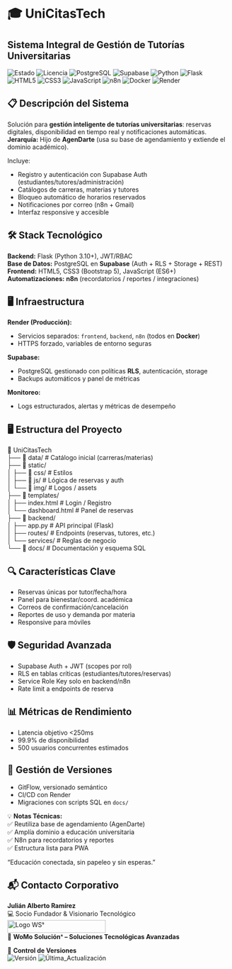 # 🎓 UniCitasTech  
## Sistema Integral de Gestión de Tutorías Universitarias

![Estado](https://img.shields.io/badge/🚀_En_Desarrollo-blue) ![Licencia](https://img.shields.io/badge/Licencia-🔒_Privada-red) ![PostgreSQL](https://img.shields.io/badge/PostgreSQL-4169E1?logo=postgresql&logoColor=white) ![Supabase](https://img.shields.io/badge/Supabase-Auth_%26_DB-3ECF8E?logo=supabase&logoColor=white) ![Python](https://img.shields.io/badge/Python-3776AB?logo=python&logoColor=white) ![Flask](https://img.shields.io/badge/Flask-000000?logo=flask&logoColor=white) ![HTML5](https://img.shields.io/badge/HTML5-E34F26?logo=html5&logoColor=white) ![CSS3](https://img.shields.io/badge/CSS3-1572B6?logo=css3&logoColor=white) ![JavaScript](https://img.shields.io/badge/JavaScript-F7DF1E?logo=javascript&logoColor=black) ![n8n](https://img.shields.io/badge/n8n-Automation-orange?logo=n8n&logoColor=white) ![Docker](https://img.shields.io/badge/Docker-Containerization-2496ED?logo=docker&logoColor=white) ![Render](https://img.shields.io/badge/Render-Cloud_Deploy-0099FF?logo=render&logoColor=white)

## 📋 Descripción del Sistema
Solución para **gestión inteligente de tutorías universitarias**: reservas digitales, disponibilidad en tiempo real y notificaciones automáticas.  
**Jerarquía:** Hijo de **AgenDarte** (usa su base de agendamiento y extiende el dominio académico).

Incluye:
- Registro y autenticación con Supabase Auth (estudiantes/tutores/administración)
- Catálogos de carreras, materias y tutores
- Bloqueo automático de horarios reservados
- Notificaciones por correo (n8n + Gmail)  
- Interfaz responsive y accesible

## 🛠 Stack Tecnológico
**Backend:** Flask (Python 3.10+), JWT/RBAC  
**Base de Datos:** PostgreSQL en **Supabase** (Auth + RLS + Storage + REST)  
**Frontend:** HTML5, CSS3 (Bootstrap 5), JavaScript (ES6+)  
**Automatizaciones:** **n8n** (recordatorios / reportes / integraciones)

## 🖥️ Infraestructura
**Render (Producción):**
- Servicios separados: `frontend`, `backend`, `n8n` (todos en **Docker**)
- HTTPS forzado, variables de entorno seguras

**Supabase:**
- PostgreSQL gestionado con políticas **RLS**, autenticación, storage
- Backups automáticos y panel de métricas

**Monitoreo:**
- Logs estructurados, alertas y métricas de desempeño

## 🖥️ Estructura del Proyecto
📁 UniCitasTech  
├── 📂 data/                 # Catálogo inicial (carreras/materias)  
├── 📂 static/  
│   ├── 📂 css/              # Estilos  
│   ├── 📂 js/               # Lógica de reservas y auth  
│   └── 📂 img/              # Logos / assets  
├── 📂 templates/  
│   ├── index.html           # Login / Registro  
│   └── dashboard.html       # Panel de reservas  
├── 📂 backend/  
│   ├── app.py               # API principal (Flask)  
│   ├── routes/              # Endpoints (reservas, tutores, etc.)  
│   └── services/            # Reglas de negocio  
└── 📂 docs/                  # Documentación y esquema SQL

## 🔍 Características Clave
- Reservas únicas por tutor/fecha/hora  
- Panel para bienestar/coord. académica  
- Correos de confirmación/cancelación  
- Reportes de uso y demanda por materia  
- Responsive para móviles

## 🛡️ Seguridad Avanzada
- Supabase Auth + JWT (scopes por rol)  
- RLS en tablas críticas (estudiantes/tutores/reservas)  
- Service Role Key solo en backend/n8n  
- Rate limit a endpoints de reserva

## 📊 Métricas de Rendimiento
- Latencia objetivo <250ms  
- 99.9% de disponibilidad  
- 500 usuarios concurrentes estimados

## 📝 Gestión de Versiones
- GitFlow, versionado semántico  
- CI/CD con Render  
- Migraciones con scripts SQL en `docs/`

💡 **Notas Técnicas:**  
✅ Reutiliza base de agendamiento (AgenDarte)  
✅ Amplía dominio a educación universitaria  
✅ N8n para recordatorios y reportes  
✅ Estructura lista para PWA

“Educación conectada, sin papeleo y sin esperas.”

## 📬 Contacto Corporativo
**Julián Alberto Ramírez**  
💻 Socio Fundador & Visionario Tecnológico  
<img width="222" height="29" alt="Logo WSˢ" src="https://github.com/user-attachments/assets/24519130-f605-4762-a4f2-374c450f2b64" />  
🏢 **WoMo Soluciónˢ – Soluciones Tecnológicas Avanzadas**  

📅 **Control de Versiones**  
![Versión](https://img.shields.io/badge/Versión-1.0.0-blue) ![Última_Actualización](https://img.shields.io/badge/Actualizado-Oct_2025-green)
